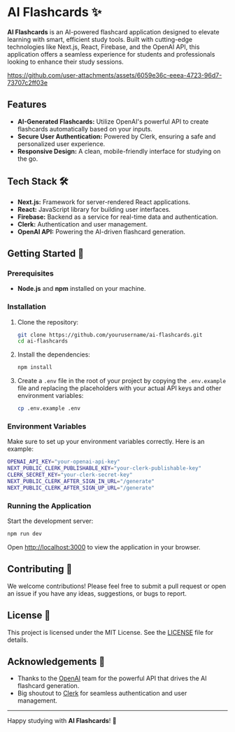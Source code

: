 # AI Flashcards ✨

**AI Flashcards** is an AI-powered flashcard application designed to elevate learning with smart, efficient study tools. Built with cutting-edge technologies like Next.js, React, Firebase, and the OpenAI API, this application offers a seamless experience for students and professionals looking to enhance their study sessions.

https://github.com/user-attachments/assets/6059e36c-eeea-4723-96d7-73707c2ff03e

## Features

- **AI-Generated Flashcards:** Utilize OpenAI's powerful API to create flashcards automatically based on your inputs.
- **Secure User Authentication:** Powered by Clerk, ensuring a safe and personalized user experience.
- **Responsive Design:** A clean, mobile-friendly interface for studying on the go.

## Tech Stack 🛠️

- **Next.js:** Framework for server-rendered React applications.
- **React:** JavaScript library for building user interfaces.
- **Firebase:** Backend as a service for real-time data and authentication.
- **Clerk:** Authentication and user management.
- **OpenAI API:** Powering the AI-driven flashcard generation.

## Getting Started 🚀

### Prerequisites

- **Node.js** and **npm** installed on your machine.

### Installation

1. Clone the repository:

   ```bash
   git clone https://github.com/yourusername/ai-flashcards.git
   cd ai-flashcards
   ```

2. Install the dependencies:

   ```bash
   npm install
   ```

3. Create a `.env` file in the root of your project by copying the `.env.example` file and replacing the placeholders with your actual API keys and other environment variables:

   ```bash
   cp .env.example .env
   ```

### Environment Variables

Make sure to set up your environment variables correctly. Here is an example:

```bash
OPENAI_API_KEY="your-openai-api-key"
NEXT_PUBLIC_CLERK_PUBLISHABLE_KEY="your-clerk-publishable-key"
CLERK_SECRET_KEY="your-clerk-secret-key"
NEXT_PUBLIC_CLERK_AFTER_SIGN_IN_URL="/generate"
NEXT_PUBLIC_CLERK_AFTER_SIGN_UP_URL="/generate"
```

### Running the Application

Start the development server:

```bash
npm run dev
```

Open [http://localhost:3000](http://localhost:3000) to view the application in your browser.

## Contributing 🤝

We welcome contributions! Please feel free to submit a pull request or open an issue if you have any ideas, suggestions, or bugs to report.

## License 📄

This project is licensed under the MIT License. See the [LICENSE](LICENSE) file for details.

## Acknowledgements 🙌

- Thanks to the [OpenAI](https://openai.com) team for the powerful API that drives the AI flashcard generation.
- Big shoutout to [Clerk](https://clerk.dev) for seamless authentication and user management.

---

Happy studying with **AI Flashcards**! 🎉
